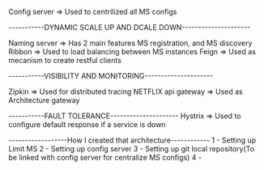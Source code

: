 Config server => Used to centrilized all MS configs

-----------DYNAMIC SCALE UP AND DCALE DOWN---------------------

Naming server => Has 2 main features MS registration, and MS discovery
Ribbon => Used to load balancing between MS instances
Feign => Used as mecanism to create restful clients

-----------VISIBILITY AND MONITORING---------------------

Zipkin => Used for distributed tracing
NETFLIX api gateway => Used as Architecture gateway

-----------FAULT TOLERANCE---------------------
Hystrix => Used to configure default response if a service is down


------------------How I created that architecture------------
1 - Setting up Limit MS
2 - Setting up config server
3 - Setting up git local repository(To be linked with config server for centralize MS configs)
4 - 

